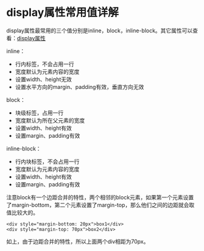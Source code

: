 # display属性常用值详解

display属性最常用的三个值分别是inline，block，inline-block。其它属性可以查看：[display属性](http://www.w3school.com.cn/cssref/pr_class_display.asp)

inline：

* 行内标签，不会占用一行
* 宽度默认为元素内容的宽度
* 设置width、height无效
* 设置水平方向的margin、padding有效，垂直方向无效

block：

* 块级标签，占用一行
* 宽度默认为所在父元素的宽度
* 设置width、height有效
* 设置margin、padding有效

inline-block：

* 行内块标签，不会占用一行
* 宽度默认为元素内容的宽度
* 设置width、height有效
* 设置margin、padding有效

注意block有一个边距合并的特性，两个相邻的block元素，如果第一个元素设置了margin-bottom，第二个元素设置了margin-top，那么他们之间的边距就会取值比较大的。

    <div style="margin-bottom: 20px">box1</div>
    <div style="margin-top: 70px">box2</div>

如上，由于边距合并的特性，所以上面两个div相距为70px。